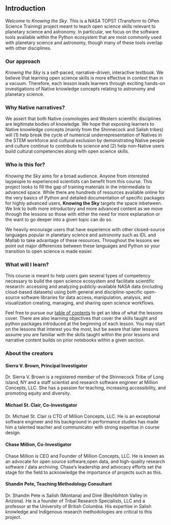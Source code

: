 ## Introduction

Welcome to *Knowing the Sky*. This is a NASA TOPST (Transform to OPen Science Training) project meant to teach open science skills relevant to planetary science and astronomy. In particular, we focus on the software tools available within the Python ecosystem that are most commonly used with planetary science and astronomy, though many of these tools overlap with other disciplines.

### Our approach

*Knowing the Sky* is a self-paced, narrative-driven, interactive textbook. We believe that learning open science skills is more effective in context than in a vacuum. Therefore, each lesson leads learners through exciting hands-on investigations of Native knowledge concepts relating to astronomy and planetary science.

### Why Native narratives?
We assert that both Native cosmologies and Western scientific disciplines are legitimate bodies of knowledge. We hope that exposing learners to Native knowledge concepts (mainly from the Shinnecock and Salish tribes) will (1) help break the cycle of numerical underrepresentation of Natives in the STEM workforce and cultural exclusion by demonstrating Native people and culture continue to contribute to science and (2) help non-Native users build cultural competencies along with open science skills.

### Who is this for?

*Knowing the Sky* aims for a broad audience. Anyone from interested laypeople to experienced scientists can benefit from this course. This project looks to fill the gap of training materials in the intermediate to advanced space. While there are hundreds of resources available online for the very basics of Python and detailed documentation of specific packages for highly advanced users, **Knowing the Sky** targets the space inbetween. We link to both more introductory and more advanced content as we move through the lessons so those with either the need for more explanation or the want to go deeper into a given topic can do so. 

We heavily encourage users that have experience with other closed-source languages popular in planetary science and astronomy such as IDL and Matlab to take advantage of these resources. Throughout the lessons we point out major differences between these languages and Python so your transition to open science is made easier.

### What will I learn?

This course is meant to help users gain several types of competency necessary to build the open science ecosystem and facilitate scientific research:
accessing and analyzing publicly-available NASA data (including cloud-based datasets) 
using both general and discipline-specific open-source software libraries for data access, manipulation, analysis, and visualization
creating, managing, and sharing open science workflows.

Feel free to pursue our [table of contents](table_of_contents.md) to get an idea of what the lessons cover. There are also learning objectives that cover the skills taught and python packages introduced at the beginning of each lesson. You may start on the lessons that interest you the most, but be aware that later lessons assume you are familiar with the skills taught within the prior lessons and narrative content builds on prior notebooks within a given section.

### About the creators

#### Sierra V. Brown, Principal Investigator

Dr. Sierra V. Brown is a registered member of the Shinnecock Tribe of Long Island, NY and a staff scientist and research software engineer at Million Concepts, LLC. She has a passion for teaching, increasing accessibility, and promoting equity and diversity.

#### Michael St. Clair, Co-Investigator

Dr. Michael St. Clair is CTO of Million Concepts, LLC. He is an exceptional software 
engineer and his background in performance studies has made him a talented teacher and 
communicator 
with strong expertise in course design.

#### Chase Million, Co-Investigator

Chase Million is CEO and Founder of Million Concepts, LLC. He is known as an advocate for open source software,open data, and high-quality research software / data archiving. Chase’s leadership and advocacy efforts set the stage for the field to acknowledge the importance of projects such as this.

#### Shandin Pete, Teaching Methodology Consultant

Dr. Shandin Pete is Salish (Montana) and Diné (Beshbihtoh Valley in Arizona). He is a founder of Tribal Research Specialists, LLC and a professor at the University of British Columbia. His expertise in Salish knowledge and Indigenous research methodologies are critical to this project.
